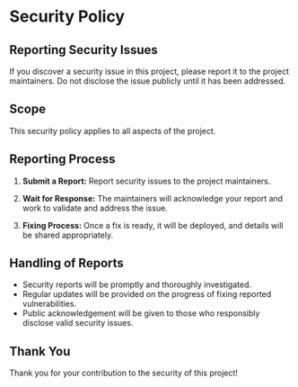# Security Policy

## Reporting Security Issues

If you discover a security issue in this project, please report it to the project maintainers. Do not disclose the issue publicly until it has been addressed.

## Scope

This security policy applies to all aspects of the project.

## Reporting Process

1. **Submit a Report:** Report security issues to the project maintainers.

2. **Wait for Response:** The maintainers will acknowledge your report and work to validate and address the issue.

3. **Fixing Process:** Once a fix is ready, it will be deployed, and details will be shared appropriately.

## Handling of Reports

- Security reports will be promptly and thoroughly investigated.
- Regular updates will be provided on the progress of fixing reported vulnerabilities.
- Public acknowledgement will be given to those who responsibly disclose valid security issues.

## Thank You

Thank you for your contribution to the security of this project!


